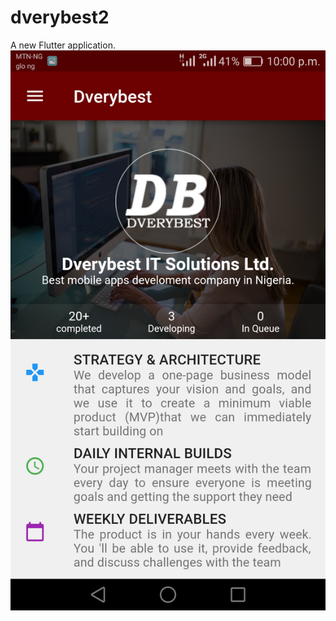 # dverybest2

A new Flutter application.![screenshot](https://github.com/Dverybest/portofilo_app/blob/master/Screenshot_2019-03-22-22-00-54.png)

